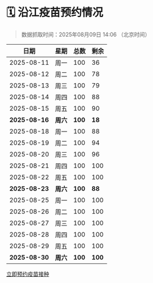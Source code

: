 # 🗓️ 沿江疫苗预约情况

> 数据抓取时间：2025年08月09日 14:06 （北京时间）

| 日期 | 星期 | 总数 | 剩余 |
|------|------|------|------|
| 2025-08-11 | 周一 | 100 | 36 |
| 2025-08-12 | 周二 | 100 | 78 |
| 2025-08-13 | 周三 | 100 | 79 |
| 2025-08-14 | 周四 | 100 | 88 |
| 2025-08-15 | 周五 | 100 | 90 |
| **2025-08-16** | **周六** | **100** | **18** |
| 2025-08-18 | 周一 | 100 | 88 |
| 2025-08-19 | 周二 | 100 | 94 |
| 2025-08-20 | 周三 | 100 | 96 |
| 2025-08-21 | 周四 | 100 | 100 |
| 2025-08-22 | 周五 | 100 | 100 |
| **2025-08-23** | **周六** | **100** | **88** |
| 2025-08-25 | 周一 | 100 | 100 |
| 2025-08-26 | 周二 | 100 | 100 |
| 2025-08-27 | 周三 | 100 | 100 |
| 2025-08-28 | 周四 | 100 | 100 |
| 2025-08-29 | 周五 | 100 | 100 |
| **2025-08-30** | **周六** | **100** | **100** |


<div class="button-container">
<a class="btn" href="http://yfzweb.ishequ.net/#/login" target="_blank">立即预约疫苗接种</a>
</div>
